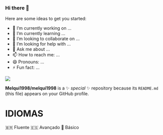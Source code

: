 ### Hi there 👋

Here are some ideas to get you started:

- 🔭 I’m currently working on ...
- 🌱 I’m currently learning ...
- 👯 I’m looking to collaborate on ...
- 🤔 I’m looking for help with ...
- 💬 Ask me about ...
- 📫 How to reach me: ...
- 😄 Pronouns: ...
- ⚡ Fun fact: ...



<img src="https://img.shields.io/badge/Java-ED8B00?style=for-the-badge&logo=java&logoColor=white"/>



**Melqui1998/melqui1998** is a ✨ _special_ ✨ repository because its `README.md` (this file) appears on your GitHub profile.





# IDIOMAS
🇧🇷 Fluente
🇪🇸 Avançado
🏴󠁧󠁢󠁥󠁮󠁧󠁿 Básico

